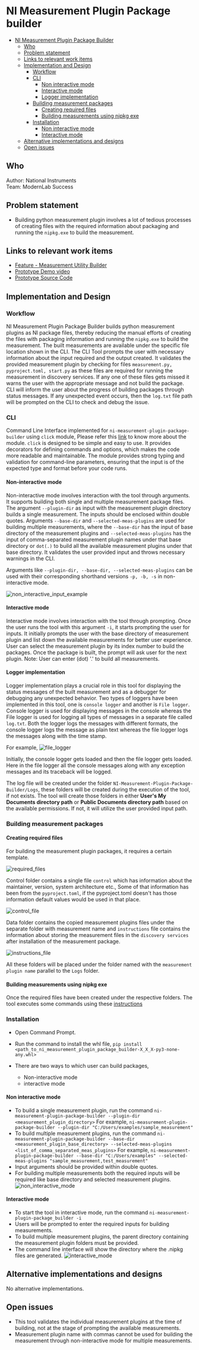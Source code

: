 # NI Measurement Plugin Package builder

- [NI Measurement Plugin Package Builder](#ni-measurement-plugin-package-builder)
  - [Who](#who)
  - [Problem statement](#problem-statement)
  - [Links to relevant work items](#links-to-relevant-work-items)
  - [Implementation and Design](#implemenation-and-design)
    - [Workflow](#work-flow)
    - [CLI](#cli)
        - [Non interactive mode](#non-interactive-mode)
        - [Interactive mode](#interactive-mode)
        - [Logger implementation](#logger-implementation)
    - [Building measurement packages](#building-measurement-packages)
        - [Creating required files](#creating-required-files)
        - [Building measurements using nipkg exe](#building-measurements-using-nipkg-exe)
    - [Installation](#installation)
        - [Non interactive mode](#non-interactive-mode)
        - [Interactive mode](#interactive-mode)
  - [Alternative implementations and designs](#alternative-implementations-and-designs)
  - [Open issues](#open-issues)

## Who

Author: National Instruments </br>
Team: ModernLab Success

## Problem statement

- Building python measurement plugin involves a lot of tedious processes of creating files with the required information about packaging and running the `nipkg.exe` to build the measurement.

## Links to relevant work items

- [Feature - Measurement Utility Builder](https://dev.azure.com/ni/DevCentral/_sprints/taskboard/ModernLab%20Reference%20Architecture/DevCentral/24C2/06/06b?workitem=2773393)
- [Prototype Demo video](https://nio365.sharepoint.com/:v:/r/sites/ModernLabReferenceArchitecture/Shared%20Documents/Recordings/Measurement%20Builder%20Utility%20-%20Python/ni-measurement-plugin-package-builderV1.2.0-dev1_demo.mp4?csf=1&web=1&e=fkldX4)
- [Prototype Source Code](https://github.com/ni/ni-measurement-plugin-package-builder/tree/main)

## Implementation and Design

### Workflow

NI Measurement Plugin Package Builder builds python measurement plugins as NI package files, thereby reducing the manual efforts of creating the files with packaging information and running the `nipkg.exe` to build the measurement. The built measurements are available under the specific file location shown in the CLI. The CLI Tool prompts the user with necessary information about the input required and the output created. It validates the provided measurement plugin by checking for files `measurement.py, pyproject.toml, start.py` as these files are required for running the measurement in discovery services. If any one of these files gets missed it warns the user with the appropriate message and not build the package. CLI will inform the user about the progress of building packages through status messages. If any unexpected event occurs, then the `log.txt` file path will be prompted on the CLI to check and debug the issue.

### CLI

Command Line Interface implemented for `ni-measurement-plugin-package-builder` using `click` module, Please refer this [link](https://click.palletsprojects.com/en/8.1.x/) to know more about the module. `click` is designed to be simple and easy to use. It provides decorators for defining commands and options, which makes the code more readable and maintainable. The module provides strong typing and validation for command-line parameters, ensuring that the input is of the expected type and format before your code runs.

#### Non-interactive mode

Non-interactive mode involves interaction with the tool through arguments. It supports building both single and multiple measurement package files.
The argument `--plugin-dir` as input with the measurement plugin directory builds a single measurement. The inputs should be enclosed within double quotes.
Arguments `--base-dir` and `--selected-meas-plugins` are used for building multiple measurements, where the `--base-dir` has the input of base directory of the measurement plugins and `--selected-meas-plugins` has the input of comma-separated measurement plugin names under that base directory or `dot(.)` to build all the available measurement plugins under that base directory. It validates the user provided input and throws necessary warnings in the CLI.

Arguments like `--plugin-dir, --base-dir, --selected-meas-plugins` can be used with their corresponding shorthand versions `-p, -b, -s` in non-interactive mode.

![non_interactive_input_example](non_interactive_input_example.png)

#### Interactive mode

Interactive mode involves interaction with the tool through prompting. Once the user runs the tool with this argument `-i`, it starts prompting the user for inputs.
It initially prompts the user with the base directory of measurement plugin and list down the available measurements for better user experience. User can select the measurement plugin by its index number to build the packages. Once the package is built, the prompt will ask user for the next plugin.
Note: User can enter (dot) '.' to build all measurements.

#### Logger implementation

Logger implementation plays a crucial role in this tool for displaying the status messages of the built measurement and as a debugger for debugging any unexpected behavior.
Two types of loggers have been implemented in this tool, one is `console logger` and another is `File logger`. Console logger is used for displaying messages in the console whereas the File logger is used for logging all types of messages in a separate file called `log.txt`. Both the logger logs the messages with different formats, the console logger logs the message as plain text whereas the file logger logs the messages along with the time stamp.

For example,
![file_logger](file_logger.png)

Initially, the console logger gets loaded and then the file logger gets loaded. Here in the file logger all the console messages along with any exception messages and its traceback will be logged.

The log file will be created under the folder `NI-Measurement-Plugin-Package-Builder/Logs`, these folders will be created during the execution of the tool, if not exists.
The tool will create those folders in either **User's My Documents directory path** or **Public Documents directory path** based on the available permissions. If not, it will utilize the user provided input path.

### Building measurement packages

#### Creating required files

For building the measurement plugin packages, it requires a certain template.

![required_files](template_files_heirarchy.png)

Control folder contains a single file `control` which has information about the maintainer, version, system architecture etc., Some of that information has been from the `pyproject.toml`, if the pyproject.toml doesn't has those information default values would be used in that place.

![control_file](control_file.png)

Data folder contains the copied measurement plugins files under the separate folder with measurement name and `instructions` file contains the information about storing the measurement files in the `discovery services` after installation of the measurement package.

![instructions_file](instructions.png)

All these folders will be placed under the folder named with the `measurement plugin name` parallel to the `Logs` folder.

#### Building measurements using nipkg exe

Once the required files have been created under the respective folders. The tool executes some commands using these [instructions](https://www.ni.com/docs/en-US/bundle/package-manager/page/build-package-using-cli.html)

### Installation

- Open Command Prompt.

- Run the command to install the whl file, `pip install <path_to_ni_measurement_plugin_package_builder-X_X_X-py3-none-any.whl>`

- There are two ways to which user can build packages,
  - Non-interactive mode
  - interactive mode

#### Non interactive mode

- To build a single measurement plugin, run the command
  `ni-measurement-plugin-package-builder --plugin-dir <measurement_plugin_directory>`
  For example,
  `ni-measurement-plugin-package-builder --plugin-dir "C:/Users/examples/sample_measurement"`
- To build multiple measurement plugins, run the command
  `ni-measurement-plugin-package-builder --base-dir <measurement_plugin_base_directory> --selected-meas-plugins <list_of_comma_separated_meas_plugins>`
  For example,
  `ni-measurement-plugin-package-builder --base-dir "C:/Users/examples" --selected-meas-plugins "sample_measurement,test_measurement"`
- Input arguments should be provided within double quotes.
- For building multiple measurements both the required inputs will be required like base directory and selected measurement plugins.
  ![non_interactive_mode](non_interactive_mode.png)

#### Interactive mode

- To start the tool in interactive mode, run the command
  `ni-measurement-plugin-package_builder -i`
- Users will be prompted to enter the required inputs for building measurements.
- To build multiple measurement plugins, the parent directory containing the measurement plugin folders must be provided.
- The command line interface will show the directory where the .nipkg files are generated.
  ![interactive_mode](interactive_mode.png)

## Alternative implementations and designs

No alternative implementations.

## Open issues

- This tool validates the individual measurement plugins at the time of building, not at the stage of prompting the available measurements.
- Measurement plugin name with commas cannot be used for building the measurement through non-interactive mode for multiple measurements.